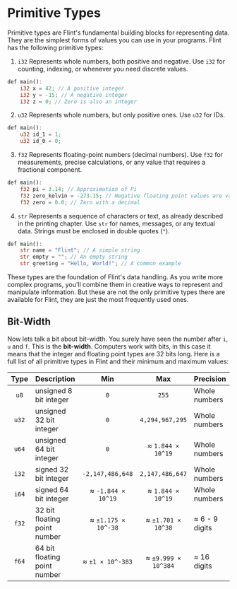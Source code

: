 # Primitive Types

Primitive types are Flint's fundamental building blocks for representing data. They are the simplest forms of values you can use in your programs. Flint has the following primitive types:

1. `i32`
Represents whole numbers, both positive and negative. Use `i32` for counting, indexing, or whenever you need discrete values.
```rs
def main():
    i32 x = 42; // A positive integer
    i32 y = -15; // A negative integer
    i32 z = 0; // Zero is also an integer
```

2. `u32`
Represents whole numbers, but only positive ones. Use `u32` for IDs.
```rs
def main():
    u32 id_1 = 1;
    u32 id_0 = 0;
```

3. `f32`
Represents floating-point numbers (decimal numbers). Use `f32` for measurements, precise calculations, or any value that requires a fractional component.
```rs
def main():
    f32 pi = 3.14; // Approximation of Pi
    f32 zero_kelvin = -273.15; // Negative floating point values are valid
    f32 zero = 0.0; // Zero with a decimal
```

4. `str`
Represents a sequence of characters or text, as already described in the printing chapter. Use `str` for names, messages, or any textual data. Strings must be enclosed in double quotes (`"`).
```rs
def main():
    str name = "Flint"; // A simple string
    str empty = ""; // An empty string
    str greeting = "Hello, World!"; // A common example
```

These types are the foundation of Flint's data handling. As you write more complex programs, you'll combine them in creative ways to represent and manipulate information. But these are not the only primitive types there are available for Flint, they are just the most frequently used ones.

## Bit-Width

Now lets talk a bit about bit-width. You surely have seen the number after `i`, `u` and `f`. This is the **bit-width**. Computers work with bits, in this case it means that the integer and floating point types are 32 bits long. Here is a full list of all primitive types in Flint and their minimum and maximum values:

| Type  | Description                  | Min                 | Max                 | Precision      |
|:-----:|------------------------------|:-------------------:|:-------------------:|----------------|
| `u8`  | unsigned 8 bit integer       | `0`                 | `255`               | Whole numbers  |
| `u32` | unsigned 32 bit integer      | `0`                 | `4,294,967,295`     | Whole numbers  |
| `u64` | unsigned 64 bit integer      | `0`                 | ≈ `1.844 × 10^19`   | Whole numbers  |
| `i32` | signed 32 bit integer        | `-2,147,486,648`    | `2,147,486,647`     | Whole numbers  |
| `i64` | signed 64 bit integer        | ≈ `-1.844 × 10^19`  | ≈ `1.844 × 10^19`   | Whole numbers  |
| `f32` | 32 bit floating point number | ≈ `±1.175 × 10^-38` | ≈ `±1.701 × 10^38`  | ≈ 6 - 9 digits |
| `f64` | 64 bit floating point number | ≈ `±1 × 10^-383`    | ≈ `±9.999 × 10^384` | ≈ 16 digits    |
